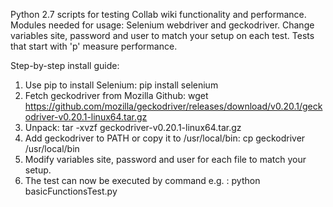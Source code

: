 Python 2.7 scripts for testing Collab wiki functionality and performance. Modules needed for usage: Selenium webdriver and geckodriver. 
Change variables site, password and user to match your setup on each test. Tests that start with 'p' measure performance.

Step-by-step install guide:
1. Use pip to install Selenium: pip install selenium 
2. Fetch geckodriver from Mozilla Github: wget https://github.com/mozilla/geckodriver/releases/download/v0.20.1/geckodriver-v0.20.1-linux64.tar.gz
3. Unpack: tar -xvzf geckodriver-v0.20.1-linux64.tar.gz
4. Add geckodriver to PATH or copy it to /usr/local/bin: cp geckodriver /usr/local/bin
5. Modify variables site, password and user for each file to match your setup.
6. The test can now be executed by command e.g. : python basicFunctionsTest.py
